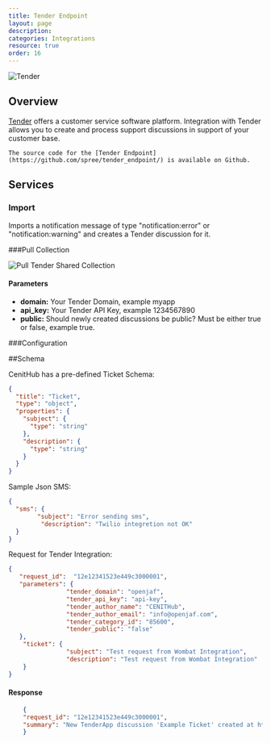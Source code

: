 ```yaml
---
title: Tender Endpoint
layout: page
description:
categories: Integrations
resource: true
order: 16
---
```


![Tender](/docs/img/integrations/tender.png)

## Overview

[Tender](http://www.tenderapp.com/) offers a customer service software platform. Integration with Tender allows you to create and process support discussions in support of your customer base.

```
The source code for the [Tender Endpoint](https://github.com/spree/tender_endpoint/) is available on Github.
```

## Services

### Import

Imports a notification message of type "notification:error" or "notification:warning" and creates a Tender discussion for it.

###Pull Collection

![Pull Tender Shared Collection](/docs/img/integrations/tender/tender_config.jpg)

#### Parameters

* **domain:**  Your Tender Domain, example myapp
* **api_key:** Your Tender API Key, example 1234567890
* **public:** Should newly created discussions be public? Must be either true or false, example  true. 

###Configuration

##Schema

CenitHub has a pre-defined Ticket Schema:

```json
{
  "title": "Ticket",
  "type": "object",
  "properties": {
    "subject": {
      "type": "string"
    },
    "description": {
      "type": "string"
    }
  }
}
```

Sample Json SMS:

```json
{
  "sms": {
        "subject": "Error sending sms",
         "description": "Twilio integretion not OK"
  }
}
```

Request for Tender Integration:


```json
{ 
   "request_id":  "12e12341523e449c3000001",
   "parameters": {
                "tender_domain": "openjaf",
                "tender_api_key": "api-key",
                "tender_author_name": "CENITHub",
                "tender_author_email": "info@openjaf.com",
                "tender_category_id": "85600",
                "tender_public": "false"
   }, 
    "ticket": {
                "subject": "Test request from Wombat Integration",
                "description": "Test request from Wombat Integration"
    }
}
```
#### Response

```json
    {
    "request_id": "12e12341523e449c3000001",
    "summary": "New TenderApp discussion 'Example Ticket' created at https://openjaf.tenderapp.com/discussions/problems/12."
    }
```

